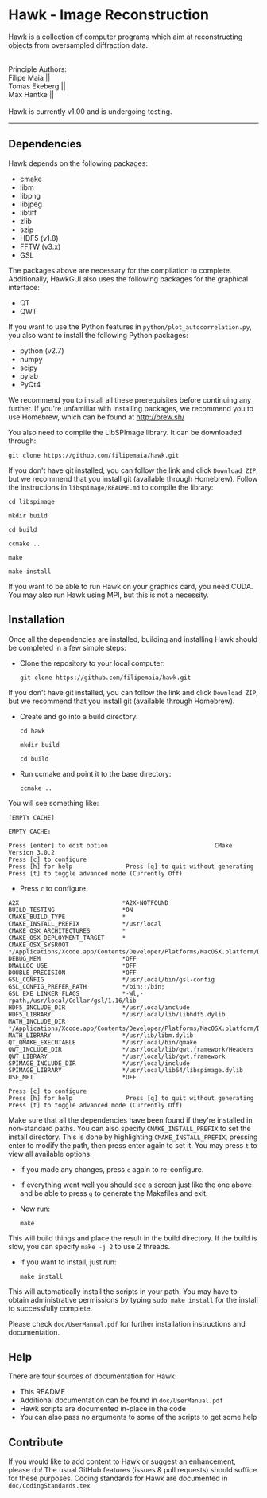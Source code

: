 Hawk - Image Reconstruction
===========================

Hawk is a collection of computer programs which aim at reconstructing objects from oversampled diffraction data.

<br>
Principle Authors:<br>
Filipe Maia     ||  <filipe.c.maia@gmail.com><br>
Tomas Ekeberg   ||  <ekeberg@xray.bmc.uu.se><br>
Max Hantke      ||  <max.hantke@icm.uu.se><br>
<br>
Hawk is currently v1.00 and is undergoing testing.

-------------------------------------------------------------------------------


Dependencies
------------

Hawk depends on the following packages:

* cmake
* libm
* libpng
* libjpeg
* libtiff
* zlib
* szip
* HDF5 (v1.8)
* FFTW (v3.x)
* GSL

The packages above are necessary for the compilation to complete. Additionally, HawkGUI also uses the following packages for the graphical interface:

* QT
* QWT

If you want to use the Python features in `python/plot_autocorrelation.py`, you also want to install the following Python packages:

* python (v2.7)
* numpy
* scipy
* pylab
* PyQt4

We recommend you to install all these prerequisites before continuing any further. If you're unfamiliar with installing packages, we recommend you to use Homebrew, which can be found at http://brew.sh/

You also need to compile the LibSPImage library. It can be downloaded through:

`git clone https://github.com/filipemaia/hawk.git`

If you don't have git installed, you can follow the link and click `Download ZIP`, but we recommend that you install git (available through Homebrew). Follow the instructions in `libspimage/README.md` to compile the library:

`cd libspimage`

`mkdir build`

`cd build`

`ccmake ..`

`make`

`make install`

If you want to be able to run Hawk on your graphics card, you need CUDA. You may also run Hawk using MPI, but this is not a necessity.


Installation
------------

Once all the dependencies are installed, building and installing Hawk should be completed in a few simple steps:

- Clone the repository to your local computer:

    `git clone https://github.com/filipemaia/hawk.git`

If you don't have git installed, you can follow the link and click `Download ZIP`, but we recommend that you install git (available through Homebrew).

- Create and go into a build directory:

    `cd hawk`

    `mkdir build`

    `cd build`

- Run ccmake and point it to the base directory:

    `ccmake ..`

You will see something like:

~~~~~~~~~~~~~~~~~~~~~~~~~~~~~~~~~~~~~~~~~~~~~~~~~~~~~~~~~~~~~~~~~~~~~~~~~~~~~~~
[EMPTY CACHE]

EMPTY CACHE:

Press [enter] to edit option                              CMake Version 3.0.2
Press [c] to configure
Press [h] for help               Press [q] to quit without generating
Press [t] to toggle advanced mode (Currently Off)
~~~~~~~~~~~~~~~~~~~~~~~~~~~~~~~~~~~~~~~~~~~~~~~~~~~~~~~~~~~~~~~~~~~~~~~~~~~~~~~

- Press `c` to configure

~~~~~~~~~~~~~~~~~~~~~~~~~~~~~~~~~~~~~~~~~~~~~~~~~~~~~~~~~~~~~~~~~~~~~~~~~~~~~~~
A2X                             *A2X-NOTFOUND                                                                                                       
BUILD_TESTING                   *ON                                                                                                                 
CMAKE_BUILD_TYPE                *                                                                                                                   
CMAKE_INSTALL_PREFIX            */usr/local                                                                                                         
CMAKE_OSX_ARCHITECTURES         *                                                                                                                   
CMAKE_OSX_DEPLOYMENT_TARGET     *                                                                                                                   
CMAKE_OSX_SYSROOT               */Applications/Xcode.app/Contents/Developer/Platforms/MacOSX.platform/Developer/SDKs/MacOSX10.9.sdk                 
DEBUG_MEM                       *OFF                                                                                                                
DMALLOC_USE                     *OFF                                                                                                                
DOUBLE_PRECISION                *OFF                                                                                                                
GSL_CONFIG                      */usr/local/bin/gsl-config                                                                                          
GSL_CONFIG_PREFER_PATH          */bin;;/bin;                                                                                                        
GSL_EXE_LINKER_FLAGS            *-Wl,-rpath,/usr/local/Cellar/gsl/1.16/lib                                                                          
HDF5_INCLUDE_DIR                */usr/local/include                                                                                                 
HDF5_LIBRARY                    */usr/local/lib/libhdf5.dylib                                                                                       
MATH_INCLUDE_DIR                */Applications/Xcode.app/Contents/Developer/Platforms/MacOSX.platform/Developer/SDKs/MacOSX10.9.sdk/usr/include     
MATH_LIBRARY                    */usr/lib/libm.dylib                                                                                                
QT_QMAKE_EXECUTABLE             */usr/local/bin/qmake                                                                                               
QWT_INCLUDE_DIR                 */usr/local/lib/qwt.framework/Headers                                                                               
QWT_LIBRARY                     */usr/local/lib/qwt.framework                                                                                       
SPIMAGE_INCLUDE_DIR             */usr/local/include                                                                                                 
SPIMAGE_LIBRARY                 */usr/local/lib64/libspimage.dylib                                                                                  
USE_MPI                         *OFF                                                                                                                

Press [c] to configure
Press [h] for help               Press [q] to quit without generating
Press [t] to toggle advanced mode (Currently Off)
~~~~~~~~~~~~~~~~~~~~~~~~~~~~~~~~~~~~~~~~~~~~~~~~~~~~~~~~~~~~~~~~~~~~~~~~~~~~~~~

Make sure that all the dependencies have been found if they're installed in non-standard paths. You can also specify `CMAKE_INSTALL_PREFIX` to set the install directory. This is done by highlighting `CMAKE_INSTALL_PREFIX`, pressing enter to modify the path, then press enter again to set it. You may press `t` to view all available options.

- If you made any changes, press `c` again to re-configure.

- If everything went well you should see a screen just like the one above and be able to press `g` to generate the Makefiles and exit.

- Now run:

    `make`

This will build things and place the result in the build directory. If the build is slow, you can specify `make -j 2` to use 2 threads.

- If you want to install, just run:

    `make install`

This will automatically install the scripts in your path. You may have to obtain administrative permissions by typing `sudo make install` for the install to successfully complete.

Please check `doc/UserManual.pdf` for further installation instructions and documentation.


Help
----

There are four sources of documentation for Hawk:

* This README
* Additional documentation can be found in `doc/UserManual.pdf`
* Hawk scripts are documented in-place in the code
* You can also pass no arguments to some of the scripts to get some help


Contribute
----------

If you would like to add content to Hawk or suggest an enhancement, please do! The usual GitHub features (issues & pull requests) should suffice for these purposes. Coding standards for Hawk are documented in `doc/CodingStandards.tex`
